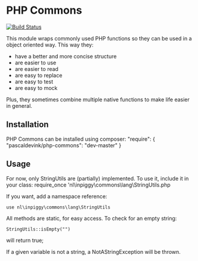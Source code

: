 PHP Commons
===========

[![Build Status](https://travis-ci.org/pascaldevink/php-commons.png?branch=master)](https://travis-ci.org/pascaldevink/php-commons)

This module wraps commonly used PHP functions so they can be used in a object oriented way.
This way they:

 * have a better and more concise structure
 * are easier to use
 * are easier to read
 * are easy to replace
 * are easy to test
 * are easy to mock

Plus, they sometimes combine multiple native functions to make life easier in general.

Installation
------------

PHP Commons can be installed using composer:
    "require": {
        "pascaldevink/php-commons": "dev-master"
    }

Usage
-----

For now, only StringUtils are (partially) implemented.
To use it, include it in your class:
    require_once 'nl\inpiggy\commons\lang\StringUtils.php

If you want, add a namespace reference:

    use nl\inpiggy\commons\lang\StringUtils

All methods are static, for easy access. To check for an empty string:

    StringUtils::isEmpty("")

will return true;

If a given variable is not a string, a NotAStringException will be thrown.
